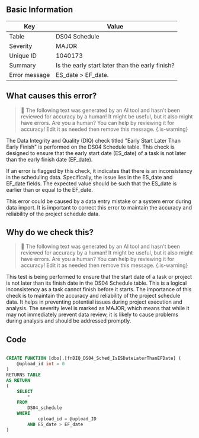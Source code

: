 ## Basic Information
| Key         | Value          |
|-------------|----------------|
| Table       | DS04 Schedule |
| Severity    | MAJOR |
| Unique ID   | 1040173   |
| Summary     | Is the early start later than the early finish? |
| Error message | ES_date > EF_date. |

## What causes this error?

> :robot: The following text was generated by an AI tool and hasn't been reviewed for accuracy by a human! It might be useful, but it also might have errors. Are you a human? You can help by reviewing it for accuracy! Edit it as needed then remove this message.
{.is-warning}

The Data Integrity and Quality (DIQ) check titled "Early Start Later Than Early Finish" is performed on the DS04 Schedule table. This check is designed to ensure that the early start date (ES_date) of a task is not later than the early finish date (EF_date). 

If an error is flagged by this check, it indicates that there is an inconsistency in the scheduling data. Specifically, the issue lies in the ES_date and EF_date fields. The expected value should be such that the ES_date is earlier than or equal to the EF_date. 

This error could be caused by a data entry mistake or a system error during data import. It is important to correct this error to maintain the accuracy and reliability of the project schedule data.
## Why do we check this?

> :robot: The following text was generated by an AI tool and hasn't been reviewed for accuracy by a human! It might be useful, but it also might have errors. Are you a human? You can help by reviewing it for accuracy! Edit it as needed then remove this message.
{.is-warning}

This test is being performed to ensure that the start date of a task or project is not later than its finish date in the DS04 Schedule table. This is a logical inconsistency as a task cannot finish before it starts. The importance of this check is to maintain the accuracy and reliability of the project schedule data. It helps in preventing potential issues during project execution and analysis. The severity level is marked as MAJOR, which means that while it may not immediately prevent data review, it is likely to cause problems during analysis and should be addressed promptly.
## Code

```sql

CREATE FUNCTION [dbo].[fnDIQ_DS04_Sched_IsESDateLaterThanEFDate] (
	@upload_id int = 0
)
RETURNS TABLE
AS RETURN
(
	SELECT
		*
	FROM
		DS04_schedule
	WHERE
			upload_id = @upload_ID
		AND ES_date > EF_date
)
```
